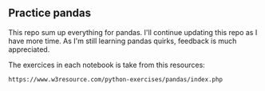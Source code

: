 ## Practice pandas

This repo sum up everything for pandas. I'll continue updating this repo as I have more time. As I'm still learning pandas quirks, feedback is much appreciated.


The exercices in each notebook is take from this resources:
```
https://www.w3resource.com/python-exercises/pandas/index.php
```
